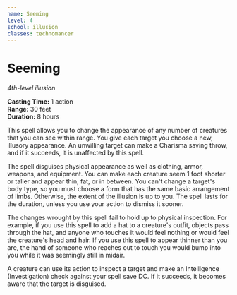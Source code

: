 ```yaml
---
name: Seeming
level: 4
school: illusion
classes: technomancer
---
```


# Seeming 
_4th-level illusion_ 

**Casting Time:** 1 action    
**Range:** 30 feet    
**Duration:** 8 hours 

This spell allows you to change the appearance of any number of creatures that you can see within range. You give each target you choose a new, illusory appearance. An unwilling target can make a Charisma saving throw, and if it succeeds, it is unaffected by this spell.    

The spell disguises physical appearance as well as clothing, armor, weapons, and equipment. You can make each creature seem 1 foot shorter or taller and appear thin, fat, or in between. You can't change a target's body type, so you must choose a form that has the same basic arrangement of limbs. Otherwise, the extent of the illusion is up to you. The spell lasts for the duration, unless you use your action to dismiss it sooner.    

The changes wrought by this spell fail to hold up to physical inspection. For example, if you use this spell to add a hat to a creature's outfit, objects pass through the hat, and anyone who touches it would feel nothing or would feel the creature's head and hair. If you use this spell to appear thinner than you are, the hand of someone who reaches out to touch you would bump into you while it was seemingly still in midair.    

A creature can use its action to inspect a target and make an Intelligence (Investigation) check against your spell save DC. If it succeeds, it becomes aware that the target is disguised. 